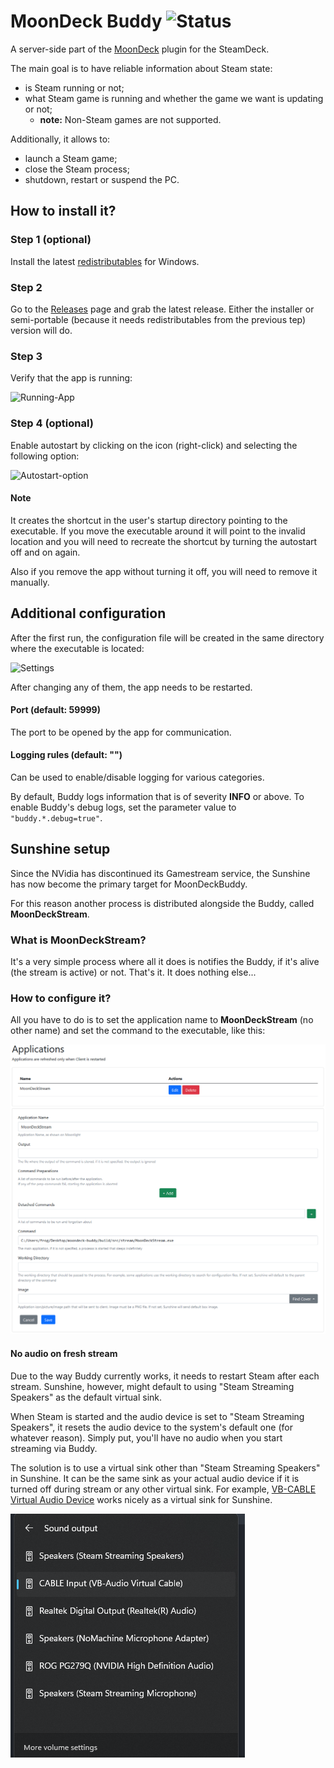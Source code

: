 # MoonDeck Buddy ![Status](https://github.com/FrogTheFrog/moondeck-buddy/actions/workflows/publish.yaml/badge.svg)

A server-side part of the [MoonDeck](https://github.com/FrogTheFrog/moondeck) plugin for the SteamDeck.

The main goal is to have reliable information about Steam state:
 * is Steam running or not;
 * what Steam game is running and whether the game we want is updating or not;
   * **note:** Non-Steam games are not supported.

Additionally, it allows to:
 * launch a Steam game;
 * close the Steam process;
 * shutdown, restart or suspend the PC.

## How to install it?

### Step 1 (optional)

Install the latest [redistributables](https://learn.microsoft.com/en-us/cpp/windows/latest-supported-vc-redist) for Windows.

### Step 2

Go to the [Releases](https://github.com/FrogTheFrog/moondeck-buddy/releases) page and grab the latest release. Either the installer or semi-portable (because it needs redistributables from the previous tep) version will do.

### Step 3

Verify that the app is running:

![Running-App](.github/assets/running-buddy.png)

### Step 4 (optional)

Enable autostart by clicking on the icon (right-click) and selecting the following option:

![Autostart-option](.github/assets/autostart-option.png)

#### Note

It creates the shortcut in the user's startup directory pointing to the executable. If you move the executable around it will point to the invalid location and you will need to recreate the shortcut by turning the autostart off and on again.

Also if you remove the app without turning it off, you will need to remove it manually.

## Additional configuration

After the first run, the configuration file will be created in the same directory where the executable is located:

![Settings](.github/assets/settings.png)

After changing any of them, the app needs to be restarted.

#### Port (default: 59999)

The port to be opened by the app for communication.

#### Logging rules (default: "")

Can be used to enable/disable logging for various categories.

By default, Buddy logs information that is of severity **INFO** or above. To enable Buddy's debug logs, set the parameter value to `"buddy.*.debug=true"`.

## Sunshine setup

Since the NVidia has discontinued its Gamestream service, the Sunshine has now become the primary target for MoonDeckBuddy.

For this reason another process is distributed alongside the Buddy, called **MoonDeckStream**.

### What is MoonDeckStream?

It's a very simple process where all it does is notifies the Buddy, if it's alive (the stream is active) or not. That's it. It does nothing else...

### How to configure it?

All you have to do is to set the application name to **MoonDeckStream** (no other name) and set the command to the executable, like this:

![Sunshine](.github/assets/sunshine.png)

#### No audio on fresh stream

Due to the way Buddy currently works, it needs to restart Steam after each stream. Sunshine, however, might default to using "Steam Streaming Speakers" as the default virtual sink.

When Steam is started and the audio device is set to "Steam Streaming Speakers", it resets the audio device to the system's default one (for whatever reason). Simply put, you'll have no audio when you start streaming via Buddy.

The solution is to use a virtual sink other than "Steam Streaming Speakers" in Sunshine. It can be the same sink as your actual audio device if it is turned off during stream or any other virtual sink. For example, [VB-CABLE Virtual Audio Device](https://vb-audio.com/Cable/) works nicely as a virtual sink for Sunshine.

![Audio](.github/assets/audio.png)
